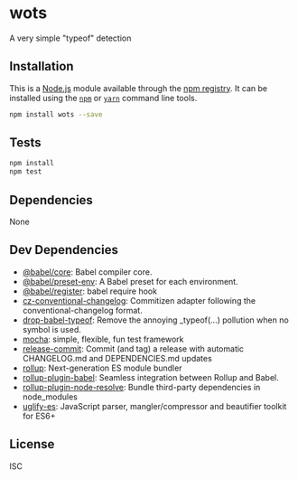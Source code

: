 # wots

A very simple &quot;typeof&quot; detection

## Installation

This is a [Node.js](https://nodejs.org/) module available through the
[npm registry](https://www.npmjs.com/). It can be installed using the
[`npm`](https://docs.npmjs.com/getting-started/installing-npm-packages-locally)
or
[`yarn`](https://yarnpkg.com/en/)
command line tools.

```sh
npm install wots --save
```

## Tests

```sh
npm install
npm test
```

## Dependencies

None

## Dev Dependencies

- [@babel/core](https://ghub.io/@babel/core): Babel compiler core.
- [@babel/preset-env](https://ghub.io/@babel/preset-env): A Babel preset for each environment.
- [@babel/register](https://ghub.io/@babel/register): babel require hook
- [cz-conventional-changelog](https://ghub.io/cz-conventional-changelog): Commitizen adapter following the conventional-changelog format.
- [drop-babel-typeof](https://ghub.io/drop-babel-typeof): Remove the annoying _typeof(...) pollution when no symbol is used.
- [mocha](https://ghub.io/mocha): simple, flexible, fun test framework
- [release-commit](https://ghub.io/release-commit): Commit (and tag) a release with automatic CHANGELOG.md and DEPENDENCIES.md updates
- [rollup](https://ghub.io/rollup): Next-generation ES module bundler
- [rollup-plugin-babel](https://ghub.io/rollup-plugin-babel): Seamless integration between Rollup and Babel.
- [rollup-plugin-node-resolve](https://ghub.io/rollup-plugin-node-resolve): Bundle third-party dependencies in node_modules
- [uglify-es](https://ghub.io/uglify-es): JavaScript parser, mangler/compressor and beautifier toolkit for ES6+

## License

ISC
